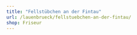 ```yaml
---
title: "Fellstübchen an der Fintau"
url: /lauenbrueck/fellstuebchen-an-der-fintau/
shop: Friseur
---
```

